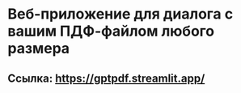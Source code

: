 # Веб-приложение для диалога с вашим ПДФ-файлом любого размера
## Ссылка: https://gptpdf.streamlit.app/
